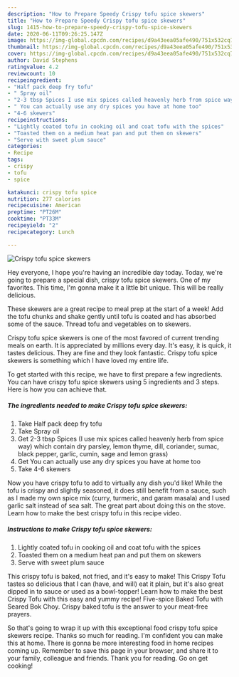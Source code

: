```yaml
---
description: "How to Prepare Speedy Crispy tofu spice skewers"
title: "How to Prepare Speedy Crispy tofu spice skewers"
slug: 1415-how-to-prepare-speedy-crispy-tofu-spice-skewers
date: 2020-06-11T09:26:25.147Z
image: https://img-global.cpcdn.com/recipes/d9a43eea05afe490/751x532cq70/crispy-tofu-spice-skewers-recipe-main-photo.jpg
thumbnail: https://img-global.cpcdn.com/recipes/d9a43eea05afe490/751x532cq70/crispy-tofu-spice-skewers-recipe-main-photo.jpg
cover: https://img-global.cpcdn.com/recipes/d9a43eea05afe490/751x532cq70/crispy-tofu-spice-skewers-recipe-main-photo.jpg
author: David Stephens
ratingvalue: 4.2
reviewcount: 10
recipeingredient:
- "Half pack deep fry tofu"
- " Spray oil"
- "2-3 tbsp Spices I use mix spices called heavenly herb from spice way which contain dry parsley lemon thyme dill coriander sumac black pepper garlic cumin sage and lemon grass"
- " You can actually use any dry spices you have at home too"
- "4-6 skewers"
recipeinstructions:
- "Lightly coated tofu in cooking oil and coat tofu with the spices"
- "Toasted them on a medium heat pan and put them on skewers"
- "Serve with sweet plum sauce"
categories:
- Recipe
tags:
- crispy
- tofu
- spice

katakunci: crispy tofu spice 
nutrition: 277 calories
recipecuisine: American
preptime: "PT26M"
cooktime: "PT33M"
recipeyield: "2"
recipecategory: Lunch

---
```



![Crispy tofu spice skewers](https://img-global.cpcdn.com/recipes/d9a43eea05afe490/751x532cq70/crispy-tofu-spice-skewers-recipe-main-photo.jpg)

Hey everyone, I hope you're having an incredible day today. Today, we're going to prepare a special dish, crispy tofu spice skewers. One of my favorites. This time, I'm gonna make it a little bit unique. This will be really delicious.

These skewers are a great recipe to meal prep at the start of a week! Add the tofu chunks and shake gently until tofu is coated and has absorbed some of the sauce. Thread tofu and vegetables on to skewers.

Crispy tofu spice skewers is one of the most favored of current trending meals on earth. It is appreciated by millions every day. It's easy, it is quick, it tastes delicious. They are fine and they look fantastic. Crispy tofu spice skewers is something which I have loved my entire life.


To get started with this recipe, we have to first prepare a few ingredients. You can have crispy tofu spice skewers using 5 ingredients and 3 steps. Here is how you can achieve that.

<!--inarticleads1-->

##### The ingredients needed to make Crispy tofu spice skewers:

1. Take Half pack deep fry tofu
1. Take  Spray oil
1. Get 2-3 tbsp Spices (I use mix spices called heavenly herb from spice way) which contain dry parsley, lemon thyme, dill, coriander, sumac, black pepper, garlic, cumin, sage and lemon grass)
1. Get  You can actually use any dry spices you have at home too
1. Take 4-6 skewers


Now you have crispy tofu to add to virtually any dish you&#39;d like! While the tofu is crispy and slightly seasoned, it does still benefit from a sauce, such as I made my own spice mix (curry, turmeric, and garam masala) and I used garlic salt instead of sea salt. The great part about doing this on the stove. Learn how to make the best crispy tofu in this recipe video. 

<!--inarticleads2-->

##### Instructions to make Crispy tofu spice skewers:

1. Lightly coated tofu in cooking oil and coat tofu with the spices
1. Toasted them on a medium heat pan and put them on skewers
1. Serve with sweet plum sauce


This crispy tofu is baked, not fried, and it&#39;s easy to make! This Crispy Tofu tastes so delicious that I can (have, and will) eat it plain, but it&#39;s also great dipped in to sauce or used as a bowl-topper! Learn how to make the best Crispy Tofu with this easy and yummy recipe! Five-spice Baked Tofu with Seared Bok Choy. Crispy baked tofu is the answer to your meat-free prayers. 

So that's going to wrap it up with this exceptional food crispy tofu spice skewers recipe. Thanks so much for reading. I'm confident you can make this at home. There is gonna be more interesting food in home recipes coming up. Remember to save this page in your browser, and share it to your family, colleague and friends. Thank you for reading. Go on get cooking!
